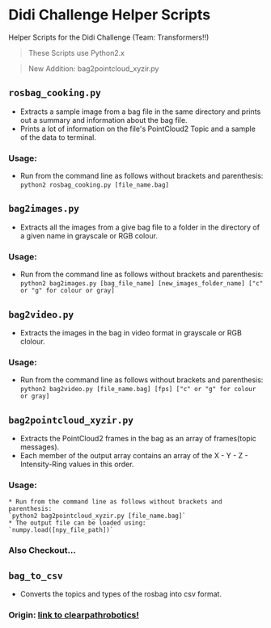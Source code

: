 # Didi Challenge Helper Scripts
Helper Scripts for the Didi Challenge (Team: Transformers!!)

> These Scripts use Python2.x

> New Addition: bag2pointcloud_xyzir.py

## `rosbag_cooking.py`
* Extracts a sample image from a bag file in the same directory and prints out a summary and information about the bag file.
* Prints a lot of information on the file's PointCloud2 Topic and a sample of the data to terminal.
### Usage:
  * Run from the command line as follows without brackets and parenthesis:
  `python2 rosbag_cooking.py [file_name.bag]`

## `bag2images.py`
* Extracts all the images from a give bag file to a folder in the directory of a given name in grayscale or RGB colour.
### Usage:
  * Run from the command line as follows without brackets and parenthesis:
  `python2 bag2images.py [bag_file_name] [new_images_folder_name] ["c" or "g" for colour or gray]`

## `bag2video.py`
* Extracts the images in the bag in video format in grayscale or RGB clolour.
### Usage:
  * Run from the command line as follows without brackets and parenthesis:
  `python2 bag2video.py [file_name.bag] [fps] ["c" or "g" for colour or gray]`

## `bag2pointcloud_xyzir.py`
  * Extracts the PointCloud2 frames in the bag as an array of frames(topic messages).
  * Each member of the output array contains an array of the X - Y - Z - Intensity-Ring values in this order.
  ### Usage:
    * Run from the command line as follows without brackets and parenthesis:
    `python2 bag2pointcloud_xyzir.py [file_name.bag]`
    * The output file can be loaded using:
    `numpy.load([npy_file_path])`


### Also Checkout...

## `bag_to_csv`
* Converts the topics and types of the rosbag into csv format.
### Origin: [link to clearpathrobotics!](http://www.clearpathrobotics.com/downloads/support/bag_to_csv.zip)
